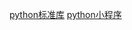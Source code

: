 [python标准库](https://docs.python.org/zh-cn/3/library/index.html)
[python小程序](https://github.com/ndleah/python-mini-project)
